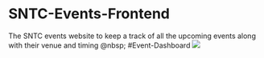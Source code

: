 # SNTC-Events-Frontend
The SNTC events website to keep a track of all the upcoming events along with their venue and timing
@nbsp;
#Event-Dashboard
<img src="https://raw.githubusercontent.com/shubham21155102/sntc-frontend/main/Screenshot%20(52).png">
